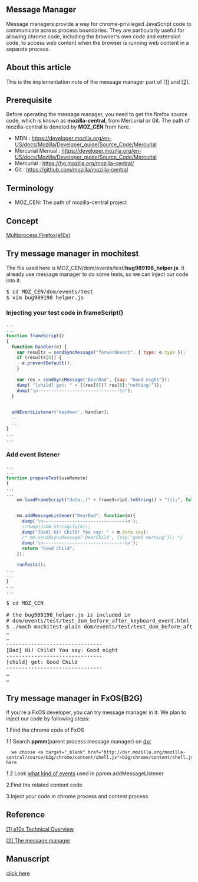 ## Message Manager
Message managers provide a way for chrome-privileged JavaScript code 
to communicate across process boundaries. 
They are particularly useful for allowing chrome code, 
including the browser's own code and extension code, 
to access web content when the browser is running web content in a separate process.


## About this article
This is the implementation note of 
the message manager part of [[1]](#e10sOverview) and [[2]](#mm). 

## Prerequisite

Before operating the message manager, 
you need to get the firefox source code, 
which is known as **mozilla-central**, from Mercurial or Git.
The path of mozilla-central is denoted by **MOZ_CEN** from here.

- MDN : https://developer.mozilla.org/en-US/docs/Mozilla/Developer_guide/Source_Code/Mercurial
- Mercurial Menual : https://developer.mozilla.org/en-US/docs/Mozilla/Developer_guide/Source_Code/Mercurial
- Mercurial : https://hg.mozilla.org/mozilla-central/
- Git : https://github.com/mozilla/mozilla-central


## Terminology

- MOZ_CEN: The path of mozilla-central project


## Concept

<a target="_blank" href="https://docs.google.com/a/mozilla.com/presentation/d/1Lu3_1yvYN1dFGiHM6VVVpTPA9LXfH7ZgSGJfH07rHXA/edit?usp=sharing">Multiprocess Firefox(e10s)<a/>


## Try message manager in mochitest

The file used here is MOZ_CEN/dom/events/test/**bug989198_helper.js**.
It already use message manager to do some tests, 
so we can inject our code into it.

<pre>
$ cd MOZ_CEN/dom/events/test
$ vim bug989198_helper.js
</pre>


### Injecting your test code in frameScript()

```javascript
...
...
function frameScript()
{
  function handler(e) {
    var results = sendSyncMessage("forwardevent", { type: e.type });
    if (results[0]) {
      e.preventDefault();
    }
  
    var res = sendSyncMessage("DearDad", {say: "Good night"});
    dump( "[child] get: " + ((res[0])? res[0]:"nothing!"));
    dump('\n-------------------------------\n');
  }

  
  addEventListener('keydown', handler);
  ...
  ...
}
...
...
```

### Add event listener

```javascript
...
...
function prepareTest(useRemote)
{
...
...
    mm.loadFrameScript("data:,(" + frameScript.toString() + ")();", false);


    mm.addMessageListener("DearDad", function(m){
      dump('\n-------------------------------\n');
      //dump(JSON.stringify(m));
      dump("[Dad] Hi! Child! You say: " + m.data.say);
      /* mm.sendAsyncMessage('DearChild', {say:"good morning"}); */
      dump('\n-------------------------------\n');
      return "Good Child";
    });

    runTests();
...
...
}
...
...
```

<pre>
$ cd MOZ_CEN

# the bug989198_helper.js is included in 
# dom/events/test/test_dom_before_after_keyboard_event.html
$ ./mach mochitest-plain dom/events/test/test_dom_before_after_keyboard_event.html
…
…
-------------------------------
[Dad] Hi! Child! You say: Good night
-------------------------------
[child] get: Good Child
-------------------------------
…
…
</pre>


## Try message manager in FxOS(B2G)

If you're a FxOS developer, you can try message manager in it.
We plan to inject our code by following steps:

1.Find the chrome code of FxOS
  
  1.1  Search **ppmm**(parent process message manager) on <a target="_blank" href="http://dxr.mozilla.org/mozilla-central/search?q=ppmm&case=false">dxr</a>

      we choose <a target="_blank" href="http://dxr.mozilla.org/mozilla-central/source/b2g/chrome/content/shell.js">b2g/chrome/content/shell.js</a> here
  
  1.2  Look <a target="_blank" href="http://dxr.mozilla.org/mozilla-central/source/b2g/chrome/content/shell.js#345">what kind of events</a> used in ppmm.addMessageListener

2.Find the related content code

3.Inject your code in chrome process and content process




## Reference
<a name="e10sOverview" title="e10s overview" target="_blank" href="https://developer.mozilla.org/en-US/Firefox/Multiprocess_Firefox/Technical_overview">[1] e10s Technical Overview</a>

<a name="mm" title="The message manager" target="_blank" href="https://developer.mozilla.org/en-US/Firefox/Multiprocess_Firefox/The_message_manager">[2] The message manager</a>


## Manuscript
<a title="Google Doc" target="_blank" href="https://docs.google.com/a/mozilla.com/document/d/1yZ3X5XVzZws_14BYVj58tTKTnDMl8ZXY5z-vtTiP1_4/edit?usp=sharing">click here</a>
